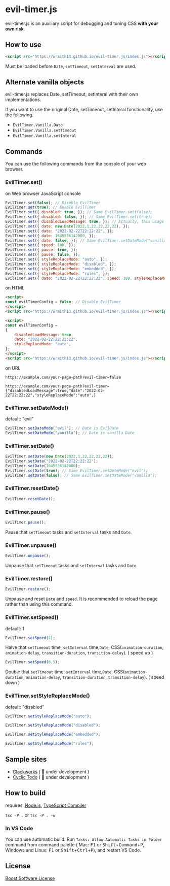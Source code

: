 # evil-timer.js

evil-timer.js is an auxiliary script for debugging and tuning CSS **with your own risk**.

## How to use

```html
<script src="https://wraith13.github.io/evil-timer.js/index.js"></script>
```

Must be loaded before `Date`, `setTimeout`, `setInterval` are used.

## Alternate vanilla objects

evil-timer.js replaces Date, setTimeout, setInteral with their own implementations.

If you want to use the original Date, setTimeout, setInteral functionality, use the following.

- `EvilTimer.Vanilla.Date`
- `EvilTimer.Vanilla.setTimeout`
- `EvilTimer.Vanilla.setInteral`

## Commands

You can use the following commands from the console of your web browser.

### EvilTimer.set()

on Web browser JavaScript console

```javascript
EvilTimer.set(false); // Disable EvilTimer
EvilTimer.set(true); // Enable EvilTimer
EvilTimer.set({ disabled: true, }); // Same EvilTimer.set(false);
EvilTimer.set({ disabled: false, }); // Same EvilTimer.set(true);
EvilTimer.set({ disabledLoadMessage: true, }); // Actually, this usage doesn't make sense.
EvilTimer.set({ date: new Date(2022,1,22,22,22,22), });
EvilTimer.set({ date: "2022-02-22T22:22:22", });
EvilTimer.set({ date: 1645536142000, });
EvilTimer.set({ date: false, }); // Same EvilTimer.setDateMode("vanilla");
EvilTimer.set({ speed: 100, });
EvilTimer.set({ pause: true, });
EvilTimer.set({ pause: false, });
EvilTimer.set({ styleReplaceMode: "auto", });
EvilTimer.set({ styleReplaceMode: "disabled", });
EvilTimer.set({ styleReplaceMode: "embedded", });
EvilTimer.set({ styleReplaceMode: "rules", });
EvilTimer.set({ date: "2022-02-22T22:22:22", speed: 100, styleReplaceMode: "auto", });
```

on HTML

```html
<script>
const evilTimerConfig = false; // Disable EvilTimer
</script>
<script src="https://wraith13.github.io/evil-timer.js/index.js"></script>
```
```html
<script>
const evilTimerConfig =
{
    disabledLoadMessage: true,
    date: "2022-02-22T22:22:22",
    styleReplaceMode: "auto",
};
</script>
<script src="https://wraith13.github.io/evil-timer.js/index.js"></script>
```

on URL

```url
https://example.com/your-page-path?evil-timer=false
```

```url
https://example.com/your-page-path?evil-timer={"disabledLoadMessage":true,"date":"2022-02-22T22:22:22","styleReplaceMode":"auto",}
```

### EvilTimer.setDateMode()

default: "evil"

```javascript
EvilTimer.setDateMode("evil"); // Date is EvilDate
EvilTimer.setDateMode("vanilla"); // Date is vanilla Date
```

### EvilTimer.setDate()

```javascript
EvilTimer.setDate(new Date(2022,1,22,22,22,22));
EvilTimer.setDate("2022-02-22T22:22:22");
EvilTimer.setDate(1645536142000);
EvilTimer.setDate(true); // Same EvilTimer.setDateMode("evil");
EvilTimer.setDate(false); // Same EvilTimer.setDateMode("vanilla");
```

### EvilTimer.resetDate()

```javascript
EvilTimer.resetDate();
```

### EvilTimer.pause()

```javascript
EvilTimer.pause();
```

Pause that `setTimeout` tasks and `setInterval` tasks and `Date`.

### EvilTimer.unpause()

```javascript
EvilTimer.unpause();
```

Unpause that `setTimeout` tasks and `setInterval` tasks and `Date`.

### EvilTimer.restore()

```javascript
EvilTimer.restore();
```

Unpause and reset `Date` and ```speed```. It is recommended to reload the page rather than using this command.

### EvilTimer.setSpeed()

default: 1

```javascript
EvilTimer.setSpeed(2);
```

Halve that `setTimeout` time, `setInterval` time,`Date`, CSS(`animation-duration`, `animation-delay`, `transition-duration`, `transition-delay`). ( speed up )

```javascript
EvilTimer.setSpeed(0.5);
```

Double that `setTimeout` time, `setInterval` time,`Date`, CSS(`animation-duration`, `animation-delay`, `transition-duration`, `transition-delay`). ( speed down )

### EvilTimer.setStyleReplaceMode()

default: "disabled"

```javascript
EvilTimer.setStyleReplaceMode("auto");
```

```javascript
EvilTimer.setStyleReplaceMode("disabled");
```

```javascript
EvilTimer.setStyleReplaceMode("embedded");
```

```javascript
EvilTimer.setStyleReplaceMode("rules");
```

## Sample sites

- [Clockworks](https://wraith13.github.io/clockworks/) ( 🚧 under development )
- [Cyclic Todo](https://wraith13.github.io/cyclic-todo/) ( 🚧 under development )

## How to build

requires: [Node.js](https://nodejs.org/), [TypeScript Compiler](https://www.npmjs.com/package/typescript)

`tsc -P .` or `tsc -P . -w`

### In VS Code

You can use automatic build. Run `Tasks: Allow Automatic Tasks in Folder` command from command palette ( Mac: <kbd>F1</kbd> or <kbd>Shift</kbd>+<kbd>Command</kbd>+<kbd>P</kbd>, Windows and Linux: <kbd>F1</kbd> or <kbd>Shift</kbd>+<kbd>Ctrl</kbd>+<kbd>P</kbd>), and restart VS Code.

## License

[Boost Software License](LICENSE_1_0.txt)
